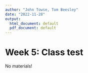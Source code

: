 ```yaml
---
author: "John Towse, Tom Beesley"
date: "2022-11-28"
output:
  html_document: default
  pdf_document: default
---
```


# Week 5: Class test

No materials!
